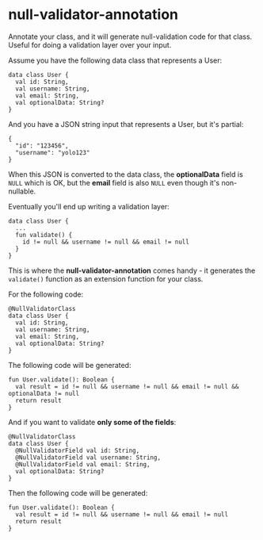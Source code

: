 # null-validator-annotation
Annotate your class, and it will generate null-validation code for that class. Useful for doing a validation layer over your input.

Assume you have the following data class that represents a User:

```
data class User {
  val id: String,
  val username: String,
  val email: String,
  val optionalData: String?
}
```

And you have a JSON string input that represents a User, but it's partial:
```
{
  "id": "123456",
  "username": "yolo123"
}
```

When this JSON is converted to the data class, the **optionalData** field is ```NULL``` which is OK, but the **email** field is also ```NULL``` even though it's non-nullable.

Eventually you'll end up writing a validation layer:

```
data class User {
  ...
  fun validate() {
    id != null && username != null && email != null
  }
}
```

This is where the **null-validator-annotation** comes handy - it generates the ```validate()``` function as an extension function for your class.

For the following code:

```
@NullValidatorClass
data class User {
  val id: String,
  val username: String,
  val email: String,
  val optionalData: String?
}
```

The following code will be generated:
```
fun User.validate(): Boolean {
  val result = id != null && username != null && email != null && optionalData != null
  return result
}
```

And if you want to validate **only some of the fields**:
```
@NullValidatorClass
data class User {
  @NullValidatorField val id: String,
  @NullValidatorField val username: String,
  @NullValidatorField val email: String,
  val optionalData: String?
}
```

Then the following code will be generated:
```
fun User.validate(): Boolean {
  val result = id != null && username != null && email != null
  return result
}
```
